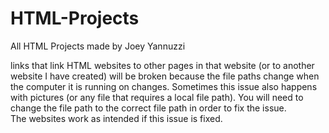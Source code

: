 # HTML-Projects
All HTML Projects made by Joey Yannuzzi

 links that link HTML websites to other pages in that website (or to another website I have created) will be broken because the file paths change when the computer it is running on changes.
 Sometimes this issue also happens with pictures (or any file that requires a local file path).
 You will need to change the file path to the correct file path in order to fix the issue.  
 The websites work as intended if this issue is fixed.

